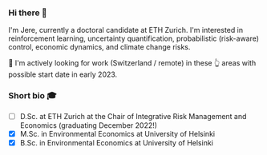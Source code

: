 ### Hi there 👋

I'm Jere, currently a doctoral candidate at ETH Zurich. I'm interested in reinforcement learning, uncertainty quantification, probabilistic (risk-aware) control, economic dynamics, and climate change risks.

:mega: I'm actively looking for work (Switzerland / remote) in these :point_up_2: areas with possible start date in early 2023.

### Short bio :mortar_board:
* [ ] D.Sc. at ETH Zurich at the Chair of Integrative Risk Management and Economics (graduating December 2022!)
* [x] M.Sc. in Environmental Economics at University of Helsinki
* [x] B.Sc. in Environmental Economics at University of Helsinki
